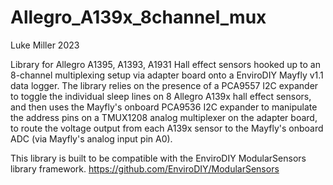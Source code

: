 # Allegro_A139x_8channel_mux

Luke Miller 2023

 Library for Allegro A1395, A1393, A1931 Hall effect sensors hooked up to an 8-channel
 multiplexing setup via adapter board onto a EnviroDIY Mayfly v1.1 data logger. The
 library relies on the presence of a PCA9557 I2C expander to toggle the individual
 sleep lines on 8 Allegro A139x hall effect sensors, and then uses the Mayfly's 
 onboard PCA9536 I2C expander to manipulate the address pins on a TMUX1208
 analog multiplexer on the adapter board, to route the voltage output from each A139x 
 sensor to the Mayfly's onboard ADC (via Mayfly's analog input pin A0). 
 
 This library is built to be compatible with the EnviroDIY ModularSensors
 library framework. https://github.com/EnviroDIY/ModularSensors
 

 
